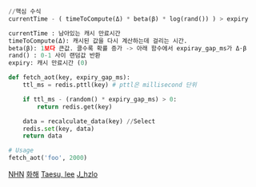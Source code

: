 ```python
//핵심 수식
currentTime - ( timeToCompute(Δ) * beta(β) * log(rand()) ) > expiry

currentTime : 남아있는 캐시 만료시간
timeToCompute(Δ): 캐시된 값을 다시 계산하는데 걸리는 시간. 
beta(β): 1보다 큰값. 클수록 확률 증가 -> 아래 함수에서 expiray_gap_ms가 Δ⋅β
rand() : 0-1 사이 랜덤값 반환
expiry: 캐시 만료시간 (0)
```

```python
def fetch_aot(key, expiry_gap_ms):
    ttl_ms = redis.pttl(key) # pttl은 millisecond 단위

    if ttl_ms - (random() * expiry_gap_ms) > 0:
        return redis.get(key)

    data = recalculate_data(key) //Select
    redis.set(key, data)
    return data

# Usage
fetch_aot('foo', 2000)
```


[NHN]()
[화해](https://blog.hwahae.co.kr/all/tech/14003)
[Taesu, lee](https://medium.com/@taesulee93/spring-data-redis-%ED%99%98%EA%B2%BD%EC%97%90%EC%84%9C-per-probabilistic-early-recomputation-%EC%95%8C%EA%B3%A0%EB%A6%AC%EC%A6%98%EC%9D%84-%ED%99%9C%EC%9A%A9%ED%95%9C-%EC%BA%90%EC%8B%9C-%EC%8A%A4%ED%83%AC%ED%94%BC%EB%93%9C-%ED%98%84%EC%83%81-%ED%95%B4%EA%B2%B0-275cac51e29e)
[J_hzlo](https://jhzlo.tistory.com/69)
